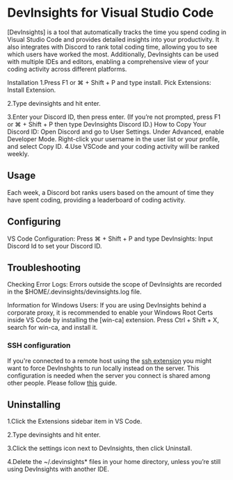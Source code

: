 # DevInsights for Visual Studio Code

[DevInsights] is a tool that automatically tracks the time you spend coding in Visual Studio Code and provides detailed insights into your productivity. It also integrates with Discord to rank total coding time, allowing you to see which users have worked the most. Additionally, DevInsights can be used with multiple IDEs and editors, enabling a comprehensive view of your coding activity across different platforms.

Installation
1.Press F1 or ⌘ + Shift + P and type install. Pick Extensions: Install Extension.

2.Type devinsights and hit enter.

3.Enter your Discord ID, then press enter.
(If you’re not prompted, press F1 or ⌘ + Shift + P then type DevInsights Discord ID.)
   How to Copy Your Discord ID:
      Open Discord and go to User Settings.
      Under Advanced, enable Developer Mode.
      Right-click your username in the user list or your profile, and select Copy ID.
4.Use VSCode and your coding activity will be ranked weekly.

## Usage

Each week, a Discord bot ranks users based on the amount of time they have spent coding, providing a leaderboard of coding activity.

## Configuring

VS Code Configuration:
Press ⌘ + Shift + P and type DevInsights: Input Discord Id to set your Discord ID.

## Troubleshooting

Checking Error Logs:
Errors outside the scope of DevInsights are recorded in the $HOME/.devinsights/devinsights.log file.

Information for Windows Users:
If you are using DevInsights behind a corporate proxy, it is recommended to enable your Windows Root Certs inside VS Code by installing the [win-ca] extension. Press Ctrl + Shift + X, search for win-ca, and install it.

### SSH configuration

If you're connected to a remote host using the [ssh extension](https://code.visualstudio.com/docs/remote/ssh) you might want to force DevInshghts to run locally instead on the server. This configuration is needed when the server you connect is shared among other people. Please follow [this](https://code.visualstudio.com/docs/remote/ssh#_advanced-forcing-an-extension-to-run-locally-remotely) guide.

## Uninstalling

1.Click the Extensions sidebar item in VS Code.

2.Type devinsights and hit enter.

3.Click the settings icon next to DevInsights, then click Uninstall.

4.Delete the ~/.devinsights* files in your home directory, unless you’re still using DevInsights with another IDE.